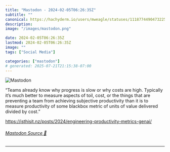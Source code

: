 ```yaml
---
title: "Mastodon - 2024-02-05T06:26:35Z"
subtitle: ""
canonical: https://hachyderm.io/users/mweagle/statuses/111877449047322503
description:
image: "/images/mastodon.png"

date: 2024-02-05T06:26:35Z
lastmod: 2024-02-05T06:26:35Z
image: ""
tags: ["Social Media"]

categories: ["mastodon"]
# generated: 2025-07-21T21:15:38-07:00
---
```

![Mastodon](/images/mastodon.png)

<p>“Teams already know why progress is slow or why costs are high. Typically it’s much better to measure aspects of toil, cost, or the things that are preventing a team from achieving subjective productivity than it is to measure productivity of some blackbox metric of units of value delivered divided by cost.”</p><p><a href="https://isthisit.nz/posts/2024/engineering-productivity-metrics-genai/" target="_blank" rel="nofollow noopener noreferrer" translate="no"><span class="invisible">https://</span><span class="ellipsis">isthisit.nz/posts/2024/enginee</span><span class="invisible">ring-productivity-metrics-genai/</span></a></p>


###### [Mastodon Source 🐘](https://hachyderm.io/@mweagle/111877449047322503)

___
